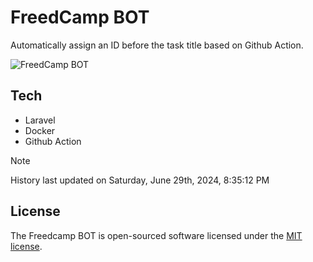 # FreedCamp BOT

Automatically assign an ID before the task title based on Github Action.

![FreedCamp BOT](https://repository-images.githubusercontent.com/737932867/7d34798b-2680-471c-b089-a78a718d3d6a)

## Tech

- Laravel
- Docker
- Github Action

> [!NOTE]  
> History last updated on Saturday, June 29th, 2024, 8:35:12 PM

## License

The Freedcamp BOT is open-sourced software licensed under the [MIT license](https://opensource.org/licenses/MIT).
